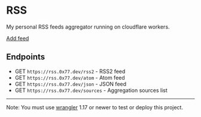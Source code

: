 # RSS

My personal RSS feeds aggregator running on cloudflare workers.

[Add feed](https://rss.0x77.dev/add)

## Endpoints

- GET `https://rss.0x77.dev/rss2` - RSS2 feed
- GET `https://rss.0x77.dev/atom` - Atom feed
- GET `https://rss.0x77.dev/json` - JSON feed
- GET `https://rss.0x77.dev/sources` - Aggregation sources list

---

Note: You must use [wrangler](https://developers.cloudflare.com/workers/cli-wrangler/install-update) 1.17 or newer to test or deploy this project.
